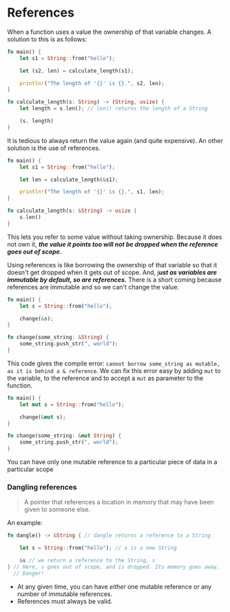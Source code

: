 # References
When a function uses a value the ownership of that variable changes. A solution to this is as follows:

```rust
fn main() {
    let s1 = String::from("hello");

    let (s2, len) = calculate_length(s1);

    println!("The length of '{}' is {}.", s2, len);
}

fn calculate_length(s: String) -> (String, usize) {
    let length = s.len(); // len() returns the length of a String

    (s, length)
}
```

It is tedious to always return the value again (and quite expensive). An other solution is the use of references.

```rust
fn main() {
    let s1 = String::from("hello");

    let len = calculate_length(&s1);

    println!("The length of '{}' is {}.", s1, len);
}

fn calculate_length(s: &String) -> usize {
    s.len()
}
```

This lets you refer to some value without taking ownership. Because it does not own it, ***the value it points too will not be dropped when the reference goes out of scope.***

Using references is like borrowing the ownership of that variable so that it doesn't get dropped when it gets out of scope. And, j***ust as variables are immutable by default, so are references.*** There is a short coming because references are immutable and so we can't change the value.

```rust
fn main() {
    let s = String::from("hello");

    change(&s);
}

fn change(some_string: &String) {
    some_string.push_str(", world");
}
```

This code gives the compile error: `cannot borrow some_string as mutable, as it is behind a & reference`. We can fix this error easy by adding `mut` to the variable, to the reference and to accept a `mut` as parameter to the function.

```rust
fn main() {
    let mut s = String::from("hello");

    change(&mut s);
}

fn change(some_string: &mut String) {
    some_string.push_str(", world");
}
```

You can have only one mutable reference to a particular piece of data in a particular scope

### Dangling references

> A pointer that references a location in memory that may have been given to someone else.

An example:

```rust
fn dangle() -> &String { // dangle returns a reference to a String

    let s = String::from("hello"); // s is a new String

    &s // we return a reference to the String, s
} // Here, s goes out of scope, and is dropped. Its memory goes away.
  // Danger!
```

- At any given time, you can have *either* one mutable reference *or* any number of immutable references.
- References must always be valid.